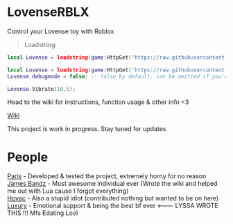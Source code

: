 # LovenseRBLX
Control your Lovense toy with Roblox

> Loadstring:

```lua
local Lovense = loadstring(game:HttpGet('https://raw.githubusercontent.com/LovenseFunny/LovenseRBLX/main/Lovense.lua'))()
```

```lua
local Lovense = loadstring(game:HttpGet('https://raw.githubusercontent.com/LovenseFunny/LovenseRBLX/main/Lovense.lua'))()
Lovense.debugmode = false; -- false by default, can be omitted if you're not setting it to true

Lovense.Vibrate(10,5);
```

Head to the wiki for instructions, function usage & other info <3

[Wiki](https://github.com/LovenseFunny/LovenseRBLX/wiki/Home)

This project is work in progress. Stay tuned for updates

# People

[Paris](https://github.com/iloveglaive) - Developed & tested the project, extremely horny for no reason\
[James Bandz](https://soundcloud.com/doxbincore) - Most awesome individual ever (Wrote the wiki and helped me out with Lua cause I forgot everything)\
[Hovac](https://www.youtube.com/c/hovacc) - Also a stupid idiot (contributed nothing but wanted to be on here)\
[Luxury](https://www.youtube.com/channel/UCUQaVnO-01CHMqs1Sd38beA) - Emotional support & being the best bf ever <--- LYSSA WROTE THIS !!! Mfs Edating Lool
